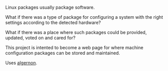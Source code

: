 Linux packages usually package software.

What if there was a type of package for configuring a system with the right settings according to the detected hardware?

What if there was a place where such packages could be provided, updated, voted on and cared for?

This project is intented to become a web page for where machine configuration packages can be stored and maintained.

Uses [algernon](http://algernon.roboticoverlords.org).
